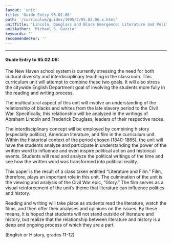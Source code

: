 ```yaml
---
layout: 'unit'
title: 'Guide Entry 95.02.06'
path: '/curriculum/guides/1995/2/95.02.06.x.html'
unitTitle: 'Lincoln, Douglass and Black Emergence: Literature and Politics, 1840- 1865'
unitAuthor: 'Michael S. Guzzio'
keywords: ''
recommendedFor: ''
---
```


<body>
<hr/>
 <h4>
  Guide Entry to 95.02.06:
 </h4>
 The New Haven school system is currently stressing the need for both cultural diversity and interdisciplinary teaching in the classroom. This curriculum unit will attempt to combine these two goals. It will also stress the citywide English Department goal of involving the students more fully in the reading and writing process.
 <p>
  The multicultural aspect of this unit will involve an understanding of the relationship of blacks and whites from the late slavery period to the Civil War. Specifically, this relationship will be analyzed in the writings of Abraham Lincoln and Frederick Douglass, leaders of their respective races.
 </p>
 <p>
  The interdisciplinary concept will be employed by combining history (especially politics), American literature, and film in the curriculum unit. Within the historical context of the period chosen (1840-1865), the unit will have the students analyze and participate in understanding the power of the written word to influence and even inspire political action and historical events. Students will read and analyze the political writings of the time and see how the written word was transformed into political reality.
 </p>
 <p>
  This paper is the result of a class taken entitled “Literature and Film.” Film, therefore, plays an important role in this unit. The culmination of the unit is the viewing and analysis of the Civil War epic, “Glory.” The film serves as a visual reinforcement of the unit’s theme that literature can influence politics and history.
 </p>
 <p>
  Reading and writing will take place as students read the literature, watch the films, and then offer their analyses and opinions on the issues. By these means, it is hoped that students will not stand outside of literature and history, but realize that the relationship between literature and history is a deep and ongoing process of which they are a part.
 </p>
 <p>
  (English or History, grades 11-12)
 </p>

</body>
